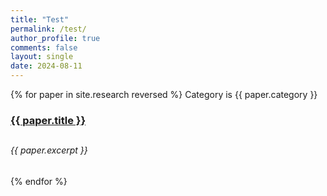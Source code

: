 ```yaml
---
title: "Test"
permalink: /test/
author_profile: true
comments: false
layout: single
date: 2024-08-11
---
```


{% for paper in site.research reversed %}
  Category is {{ paper.category }}
  <h3><a href="{{ paper.url }}">{{ paper.title }}</a><h2>
  <h6><i>{{ paper.excerpt }}</i></h6>
{% endfor %}